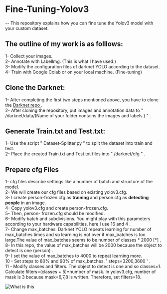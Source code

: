 # Fine-Tuning-Yolov3

-- This repository explains how you can fine tune the Yolov3 model with your custom dataset. 

## The outline of my work is as folllows: <br />
  1- Collect your images. <br />
  2- Annotate with LabelImg. (This is what I have used.)<br />
  3- Modify the configuration files of darknet YOLO according to the dataset. <br /> 
  4- Train with Google Colab or on your local machine. (Fine-tuning)<br />
## Clone the Darknet: <br />
  1- After completing the first two steps mentioned above, you have to clone the [Darknet repo ](https://github.com/pjreddie/darknet) . <br />
  2- After cloning the repository, put images and annotation data to  " /darknet/data/(Name of your folder contains the images and labels ) " .<br />
## Generate Train.txt and Test.txt: <br />
  1- Use the script " Dataset-Splitter.py " to split the dataset into train and test. <br />
  2- Place the created Train.txt and Test.txt files into  " /darknet/cfg " .<br />
  
## Prepare cfg Files  <br />
  1- cfg files describe  settings like a number of batch and structure of the model.<br />
  2- We will create our cfg files based on existing  yolov3.cfg.<br />
  3- I create person-frozen.cfg as <strong>training </strong> and person.cfg as <strong> detecting people</strong> in an image. <br />
  4- Copy yolov3.cfg and create person-frozen.cfg.<br />
  5- Then, person- frozen.cfg should be modified.<br />
  6- Modify batch and subdivisions. You might play with this parameters according to your hardware capabilities, here  I use 16 and 4 . <br />
  7- Change max_batches. Darknet YOLO repeats learning for number of max_batches times and so learning is not over if max_batches is too large.The value of      max_batches seems to be number of classes * 2000 [*] . <br />
  8- In this repo, the value of max_batches will be 2000 because the object to detect is one (person) .<br />
  9- I set the value of max_batches to 4000 to repeat learning more.<br />
  10 - Set steps to 80% and 90% of max_batches. ' steps=3200,3600 ' . <br />
  11 - Modify classes and filters. The object to detect is one and so classes=1. Calculate filters=(classes + 5)*number of mask. In yolov3.cfg, number of mask is 3 because mask=6,7,8 is written. Therefore, set filters=18. <br />
  
  ![What is this](Frozen%90.png)
